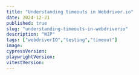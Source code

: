 ```yaml
---
title: "Understanding timeouts in Webdriver.io"
date: 2024-12-21
published: true
slug: "understanding-timeouts-in-webdriverio"
description: "WIP"
tags: ["webdriverIO","testing","timeout"]
image: 
cypressVersion:
playwrightVersion:
vitestVersion:
---
```

